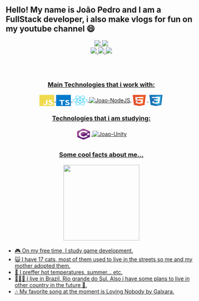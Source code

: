 ## Hello! My name is João Pedro and I am a FullStack developer, i also make vlogs for fun on my youtube channel 😄

<div align="center">
  <a href="https://github.com/JoaoOliveira0117">
  <img height="180em" src="https://github-readme-stats.vercel.app/api?username=JoaoOliveira0117&show_icons=true&theme=aura&include_all_commits=true&count_private=true"/>
  <img height="180em" src="https://github-readme-stats.vercel.app/api/top-langs/?username=JoaoOliveira0117&layout=compact&langs_count=7&theme=dracula"/>
</div>

  
<div align="center" display="block">
  <a href="https://www.linkedin.com/in/joaooliveira0117/"><img src="https://img.shields.io/badge/LinkedIn-0077B5?style=for-the-badge&logo=linkedin&logoColor=white"/> 
  <a href="https://www.youtube.com/channel/UCaFIpfOu2AvquzTnDAKZADw"><img src="https://img.shields.io/badge/YouTube-FF0000?style=for-the-badge&logo=youtube&logoColor=white"/>
  <a href="https://www.twitch.tv/streamdojaum"><img src="https://img.shields.io/badge/Twitch-9146FF?style=for-the-badge&logo=twitch&logoColor=white"/>
</div>
  
  ##
  
<div align="center"><br>
  <h3>Main Technologies that i work with: </h3>
  <div style="display: inline_block">
    <img align="center" alt="Joao-Js" height="30" width="40" src="https://raw.githubusercontent.com/devicons/devicon/master/icons/javascript/javascript-plain.svg">
    <img align="center" alt="Joao-Ts" height="30" width="40" src="https://raw.githubusercontent.com/devicons/devicon/master/icons/typescript/typescript-plain.svg">
    <img align="center" alt="Joao-React" height="30" width="40" src="https://raw.githubusercontent.com/devicons/devicon/master/icons/react/react-original.svg">
    <img align="center" alt="Joao-NodeJS" height="30" width="40" src='https://cdn.jsdelivr.net/gh/devicons/devicon/icons/nodejs/nodejs-plain.svg'>
    <img align="center" alt="Joao-HTML" height="30" width="40" src="https://raw.githubusercontent.com/devicons/devicon/master/icons/html5/html5-original.svg">
    <img align="center" alt="Joao-CSS" height="30" width="40" src="https://raw.githubusercontent.com/devicons/devicon/master/icons/css3/css3-original.svg">
  </div>
  
  <h3>Technologies that i am studying: </h3>
  
  <div style="display: inline_block">
    <img align="center" alt="Joao-Csharp" height="30" width="40" src="https://raw.githubusercontent.com/devicons/devicon/master/icons/csharp/csharp-original.svg">
    <img align="center" alt="Joao-Unity" height="30" width="40" src='https://cdn.jsdelivr.net/gh/devicons/devicon/icons/unity/unity-original.svg'>
  </div>
</div>
    
    
##
    
    
<div align="center">
  <h3>Some cool facts about me...</h3>
  <img width="200" height="200" src="https://c.tenor.com/nsJsyDFCQoEAAAAi/macarena-skeleton.gif"/>
</div>
    
    
- 🎮 On my free time, I study game development.
- 🙀 I have 17 cats, most of them used to live in the streets so me and my mother adopted them.
- 🌴 I preffer hot temperatures, summer... etc.
- 💚💛💙 I live in Brazil, Rio grande do Sul. Also i have some plans to live in other country in the future 🤔.
- 🎶 My favorite song at the moment is Loving Nobody by Galxara.
    
    
<!--
**JoaoOliveira0117/JoaoOliveira0117** is a ✨ _special_ ✨ repository because its `README.md` (this file) appears on your GitHub profile.

Here are some ideas to get you started:

- 🔭 I’m currently working on ...
- 🌱 I’m currently learning ...
- 👯 I’m looking to collaborate on ...
- 🤔 I’m looking for help with ...
- 💬 Ask me about ...
- 📫 How to reach me: ...
- 😄 Pronouns: ...
- ⚡ Fun fact: ...
-->
